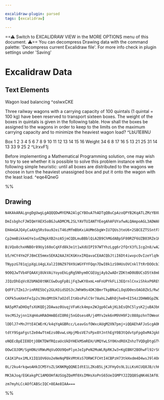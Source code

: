 ```yaml
---

excalidraw-plugin: parsed
tags: [excalidraw]

---
```

==⚠  Switch to EXCALIDRAW VIEW in the MORE OPTIONS menu of this document. ⚠== You can decompress Drawing data with the command palette: 'Decompress current Excalidraw file'. For more info check in plugin settings under 'Saving'


# Excalidraw Data
## Text Elements
Wagon load balancing ^oslwxCKE

Three railway wagons with a carrying capacity of 100 quintals (1 quintal = 100 kg) have been reserved to
transport sixteen boxes. The weight of the boxes in quintals is given in the following table. How shall the
boxes be assigned to the wagons in order to keep to the limits on the maximum carrying capacity and to
minimize the heaviest wagon load? ^LbU1E8NU

Box      1   2  3   4  5  6   7  8  9   10  11 12 13  14  15 16
Weight  34  6  8  17 16  5  13 21 25  31  14 13 33  9  25  2 ^LlrxvF1j

Before implementing a Mathematical Programming solution, one may wish to try to see whether it is
possible to solve this problem instance with the following simple heuristic: until all boxes are distributed
to the wagons we choose in turn the heaviest unassigned box and put it onto the wagon with the least
load. ^eqe4QneG

%%
## Drawing
```compressed-json
N4KAkARALgngDgUwgLgAQQQDwMYEMA2AlgCYBOuA7hADTgQBuCpAzoQPYB2KqATLZMzYBXUtiRoIACyhQ4zZAHoFAc0JRJQgEYA6bGwC2CgF7N6hbEcK4OCtptbErHALRY8RMpWdx8Q1TdIEfARcZgRmBShcZQUebQBWbQAGGjoghH0EDihmbgBtcDBQMBLoeHF0QOwojmVg1JLIRhZ2LjQARiSkgHZ+UubWTgA5TjFudp4ANgBmSe7u+PjpvshC

DmIsbghcFJWIQmYAEXSoBGJuADMCML2SLYAVTUIANTYEegAhAFUYafwALQAmpoAGL3ADWAFEAIq7QqQC6EfD4ADKsHqEkEHgapWYUFIbHBCAA6iR1NwACx7PEEolomAY9BYu57Al+SQccK5Dp7NhwXDYNQwcZdPbWOoVJJ7TDcZzxAAc0yS2gAnEkeNMKdMFnthWhnEqKZNVfKVTweCrJkbumaqfCIDTCQgAMJsfBsUhbSTMfAACh4i2oqHlSQAp

EH4mGAJQ4yCaAXg5Rs9au92eiT46zMfmBbKxiAUMmSbgW+IU7QUs3teU6+2SBCEZTSSntFXtbQ8JKRnjtG3TBXxakIM7cbo8eaTdrtSYqvZJ4RwACSxG5qDyAF09hdyJll9wOEJkazhOtOcxV8VGmVENxpvCAL57TQn4iQ4KZbKrjd7IRwYi4U5zg6McZxDRYlXVPYiA4cF90PfAoLYbAiSA1ArnwMJCkfQpL0gWAbwzLAoHzAZWhLFVB3tUjhlG

Cp2mmBikkmGYe1udZNgkXB2nzA5jmCQDLmuBBblQiA2B9ChMGdABpSF80RZF6UZB03RZe1HSJUliHJHl1PxJ0lIqFTsWPdkz1XdpeX5QVYBFKV7XFRl7KvGV9Xibp2kSbV4gDJJ5WYzU7SvPVUGcC0Jg7SYejmOZI3VSZqX0olUw9LYAGJ2gQTLMvzeNkPnIQUzdVKM3IDhs1wXNiL2QttOLNBugpZVummXt5XaCl5SmS1KKvetG2bNA2wSG0Jm1

BiVQo8chxHNBOr89Uy160oCqXFd8k3e1t1wXdUIPI97WTYhzLgg6r2fQrX3fLIcg2n8/wA2bUF7bqwKWLo+HtaDYLQfaEK+pCUMEjDhK2zgoBRQgjAqFrIumC1TRrVtJnNLdwZBHakRC5a8KIrZiWiThUHdXBiFQeN8GsQVanzcgKHuPGJAJ5QiZJsmKaptZlHzU5MCgABBIhlDadBgguaqqKYKBzAIQXGxF6A+XzPRslwNYmD3X74N5UhGzWAgG

b5/HCY4Ym2FJ8mCE5mmxSEKA2AAJXCKGKnxIRQavaCEAACQbJtiI6Dt4iwvpcOvIzeYlq9qJFnh5SC/omEGDgRg4MYOiSejPIVU02I2Vz0FwHgeKOE4nvQm57TuCQABlNC+dpIXlIYvnkpFUXRIzmXORLaRJItxl7gzO62bvaeEJsTt0q8+QFIU7LFWonOlWV3M7bQGM6qcNXoyccYgEKwsalVkjVCZ5gpVseiH5LivTdAMpVDzsGLp8EwKoq0y2

TNypzG781qjpXgLU4gLXal2I0NZ979X9iWGYFYFQqn7DwI0k1zS9HUsOVCnklTtRrDOOcbI1pfk2lebau1Tr/SvEdKeqA/pPhfG+DIN0SH3X/AJYCr0uzvUgl9NYP06HawBshcuQk0bZEhtDbgPltAzjat0JIlZpgqnjvvC46NMb4GxnsSODxJCBAQKgcgSIKC4BgKgUxLNyoWLUJIVAuBUB4FIKQGAXNHG4GskKVAbALjPS6KgAAjkINYUQMKoF

9O0QJwTVb4FQAAXj8UkVAiYoyoEkLgRg5Nhym0CGEUgjAyb2wADrZDKtmD0UBUCsD5tk8mbBMDhG0Kge49YLF+2kN43x6hDHPgacwVAawokhOuAM/pqhGCm0Gd0tCbp3SFlqKgKImhghNO9mwCgVT0nIkWfWEpvTwhZPseeeWZxFlsB2YYyxnB+mDI9BsUgZzknDjgI86ZRB9BqH6UTaZ+hcCYEIPoIQ+h3HONcQsvAnjYD2PWGckpHyOAApdhct

JIQzDhEqVc02bMAD8tNKCGwDugFpBijFq3wKY8xmL+mFnUPYkFLi3EQrnlCnxiShkxP6RE9loT4lspSWkjJPTam5KYAU2FpSsxwAqVUwgNSsh1L6U0lplz2mVNZdM/ZNzTZBOGWEg4qBxnyqma09RyJ1luKWSs1AayNnMC2bE7pez6kHM0IY0IrBhanPtsiqlAzTZ3KYI8okCAXnereYinI3jTY/L+QCoF9KwXKHcZC8x1hClsDhWsRF0NkX1gyY

QdFFiTZm1JrinRRE5bCy2GLKOidSDS3cJWhW9s4DK3BmrTkpBNaCLOqUD0esOAG0ZkS/Rw5SUmLMUWqx1LbF0qcQy8FHjmXmNZZ0JJOqOXhMiRunlCS13JOUKk9JmTXXypFfkr1GaJW/2ldU048rNVKtaRQVVnTkWar9dykZ+rDWTOjSa2Z5qFmWoQKs9ZmyCAOt2RwD9rqjkes5Omn1JstXeNIPcoNzzXmtPeZ8qNyLfn/MBcC+dibk3LuhemzN

CKPk5umXmtFeIp2s3NsQMtDk7aO2dlItAbsPalC9r7AahL2wBhDjhe0+EI54z2DHW8GpZNJ1aKndOvBM5zBAbOKu7EC7bGmCXPiCAOFoTEVXUSNd8CkEwPQEE7QABWbdFIj0xKpHuek+5aSAZZdzw8GRd1c+PMyXJB72lnjZEKa7F4Sm4M5UoBc5QUgDNoeU8Q5jeWiktXUsoNSNQ3v5HslYUtaimDfF0d90qtmfq/e0eVExHRSvfaAZS/55hqgP

NA5pM7aDHOqfsXUKQDj2DAwaz0UuqjVFaKck4mpx2WJgp6CwkjKLbEsQhC5lysK2juBA3b6GHRfLQvb51GHXU/Hde0v52FPReqBbhEFPqe34ZQxCIjUIV34wicGkiYblmUSjVLRoBuTnouIqAGMPlaOkeWo2EgPj1NQAjxHkSEc8AR9MRHFIEfxAR5MRH3QEfygRyqJHSTnqRImM9dHz1MfPWx9OEpxJX2oE1DjgnCPezPVx6gbHlPeCRIDGj5HH

VecMSJyjnn1XqH4uHRAOHmBEdI8R6j5nGOses4R/j4MYv2ek6nM9VH9F2c088pzhnTOWeoC54T56+Ppxq95z2XgPPWpG5F1T4nTuUc8wrULBWNaSJSxlvgJt38lZ7BVlEdWXa9pCJnrrfwQ6YfoDlwr9nSu0eq+5+r1Amvrce78ez8nBuqfC9p6bjgjPhNo5p1b9ntuuc88N47gXzOheY8N6L1AHuW+S9KLgTjTtWA8cWaQd2UF1ZCdgYHMTJRsI

lDDlJ7+MnJYtE4CWErK/k4qYqAGBRcc/LeavGsfOWxcAUgM2XN7pmj+iQQAEhAFJoScgAOKOY7n50eAXSuefqs9UrhlP8TJ9sgtzwQsZ4U0F4HIl5JQV43IxxfskgzRmJuhJgBxD9ShD5OxtRut4gpo4p2orR94NIysv4JBH4qtcp356tytSpJVKp/42s6oSwPJugOxLQOpd92oAwhtVU4FjQugAc5h6IKQmpNQZpUIkFwJ5RFQ5srxVoNtzsyFt

tdtY9SgaFgstZe04wTtmEzs0BvwLsHpjMbsVE7sPpx8YJnthEgY0B3tQdvtpFpgOxM4JgkFEtJhpCmJQdwcsYodJMZcPgEB1FAgBl9AfBdDpYFkHEABZACesX5BtAgVAAABQJCTB2nhSTSxDtlaCDE4EMV+UpQODsTDRcUeTCEuXrG6QeTUFGRKSlWOWWUMW9SxEyXUH1TgAJCaOBTWDxCpkuVnWmVNTmTcVYDCOCBRREAOAbTQEKmlliUgwVQOX

oNQEcBpEIE0DtjOBKTDWfRQzaUcUkDYHEkMSmREH/UMQYwLSY0KndROXZnhzTVQDgDtgGTVWyHOWmUxRsVpTeRCDxBKTZm0DxXpgCKCI9FOPGIiLcRiLiIyAAiDxSLSJ3EyKqTdByM4DyM5FQEKJsTtVeTKJaLHQoCqPrBqMqQOHqPElYCaPKLdDaMkA6K6PfD9T6LTgGN+IAzNXmSyIBXCMmN1jxHMFmOyCRHsW2Q/RWLWPxA2K2OIB2M+L2OnQ

OOwCOJOM/SgHONzVRWuMqVuOOU9QePlyeJeIpPeN2MuWLRpRKJw3+KgEBNY2BOhwFl92rSCNrSaED0bVdIzDD3tAjw7Q1hjy0LEnj31nwAJS2ECOCMhPCI/EiKTVhO6QSMRNSLYHSP0FROyOlkxKjQKMnULHxNKPMSJMqKMzJLeLqI4AaJpImJaPpOaMZP6U6LsBZN6JqDEB+JtMMWGKA15KhIFOmOFNQDmLFMWMlJCOlN1k2MAgVOQ2VJfUOOOL

CA1K1Pox1MLX1IQ1OV6Uo2eNeNqPBkVMtKsS7ORWCFCHtI4CBPzH73tkHxdm4D4wsJ9l4On2Dln3AFIW2DgDgDREem4EvGgHiKMiFmbD6AYALQoA+CoJfAa3SguEQqQpxAgGwBECqkXFOH0DRD7ngrIOyiyiQAgrQucRukwoyBgvymoNIPQB/gqiqhQpIowqwpBHbgAJcyANKCYrIqwpwqdB/xLGIvQp4oyD4rpGcyZC/0KFQuEuyHIv0Adgng5A

0L/2ku4rkqwoAHkICM5YsZLSKNKMgQQNEIdtE1LZKoB5LjKJFHyOs9L1LLKsKCUQ8JB/chKDLHLRKoh61+ZnF1k81gyqFIAHL5LIR1hfKCQSSQhRJKpIrGKLL5KIr1l7hygtgjoULmBsACRkQAANUcLONgjw2sXELK2ZQEFsOOWRFGFUJqGqjqLsCCowY4/QQCqiAgd2GLbQdocTLihKrCxSy6WhCAdKiCpMEgBwuy0a3WYgNEENPwlaaa6ItgDY

MK3AJoq/EGKakgPC1AMOOHfAUSUgZQeMf0XsIMHsXoPnS65UeIGMPYJ2ZQQ8SqNK463Af0JUc6j63gL6m6mMHq4KiysShAbSnM8qKw0ochBAJ2diXWGmNAMOLINa4IVCZ8/0ogVtXjUfD7CAQdTIJ8rG3kO2L2fG92f6sSTQOzBAaoZgFEQdOAJalawdda4GSuPvaoQgRge4Y4/AVqq8RfTEdIdmtfcPIQPEAwFKgiHtIKyAd0V7Fm7GymPEfmdm

zm7myhLCcAOfCABScIQC+8EAe8IAA===
```
%%
